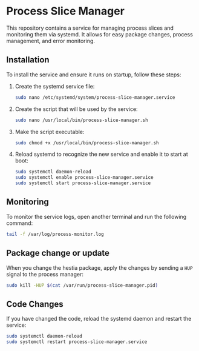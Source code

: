 # Process Slice Manager

This repository contains a service for managing process slices and monitoring them via systemd. It allows for easy package changes, process management, and error monitoring.

## Installation

To install the service and ensure it runs on startup, follow these steps:

1. Create the systemd service file:
    ```bash
    sudo nano /etc/systemd/system/process-slice-manager.service
    ```

2. Create the script that will be used by the service:
    ```bash
    sudo nano /usr/local/bin/process-slice-manager.sh
    ```

3. Make the script executable:
    ```bash
    sudo chmod +x /usr/local/bin/process-slice-manager.sh
    ```

4. Reload systemd to recognize the new service and enable it to start at boot:
    ```bash
    sudo systemctl daemon-reload
    sudo systemctl enable process-slice-manager.service
    sudo systemctl start process-slice-manager.service
    ```

## Monitoring

To monitor the service logs, open another terminal and run the following command:
```bash
tail -f /var/log/process-monitor.log
 ```

## Package change or update

When you change the hestia package, apply the changes by sending a `HUP` signal to the process manager:
```bash
sudo kill -HUP $(cat /var/run/process-slice-manager.pid)
 ```

## Code Changes
If you have changed the code, reload the systemd daemon and restart the service:
```bash
sudo systemctl daemon-reload
sudo systemctl restart process-slice-manager.service
 ```

